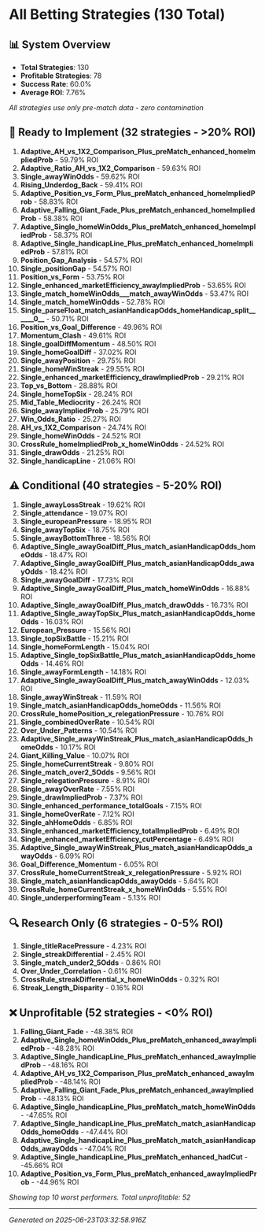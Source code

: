 # All Betting Strategies (130 Total)

## 📊 System Overview

- **Total Strategies**: 130
- **Profitable Strategies**: 78
- **Success Rate**: 60.0%
- **Average ROI**: 7.76%

*All strategies use only pre-match data - zero contamination*

## 🚀 Ready to Implement (32 strategies - >20% ROI)

1. **Adaptive_AH_vs_1X2_Comparison_Plus_preMatch_enhanced_homeImpliedProb** - 59.79% ROI
2. **Adaptive_Ratio_AH_vs_1X2_Comparison** - 59.63% ROI
3. **Single_awayWinOdds** - 59.62% ROI
4. **Rising_Underdog_Back** - 59.41% ROI
5. **Adaptive_Position_vs_Form_Plus_preMatch_enhanced_homeImpliedProb** - 58.83% ROI
6. **Adaptive_Falling_Giant_Fade_Plus_preMatch_enhanced_homeImpliedProb** - 58.38% ROI
7. **Adaptive_Single_homeWinOdds_Plus_preMatch_enhanced_homeImpliedProb** - 58.37% ROI
8. **Adaptive_Single_handicapLine_Plus_preMatch_enhanced_homeImpliedProb** - 57.81% ROI
9. **Position_Gap_Analysis** - 54.57% ROI
10. **Single_positionGap** - 54.57% ROI
11. **Position_vs_Form** - 53.75% ROI
12. **Single_enhanced_marketEfficiency_awayImpliedProb** - 53.65% ROI
13. **Single_match_homeWinOdds___match_awayWinOdds** - 53.47% ROI
14. **Single_match_homeWinOdds** - 52.78% ROI
15. **Single_parseFloat_match_asianHandicapOdds_homeHandicap_split______0__** - 50.71% ROI
16. **Position_vs_Goal_Difference** - 49.96% ROI
17. **Momentum_Clash** - 49.61% ROI
18. **Single_goalDiffMomentum** - 48.50% ROI
19. **Single_homeGoalDiff** - 37.02% ROI
20. **Single_awayPosition** - 29.75% ROI
21. **Single_homeWinStreak** - 29.55% ROI
22. **Single_enhanced_marketEfficiency_drawImpliedProb** - 29.21% ROI
23. **Top_vs_Bottom** - 28.88% ROI
24. **Single_homeTopSix** - 28.24% ROI
25. **Mid_Table_Mediocrity** - 26.24% ROI
26. **Single_awayImpliedProb** - 25.79% ROI
27. **Win_Odds_Ratio** - 25.27% ROI
28. **AH_vs_1X2_Comparison** - 24.74% ROI
29. **Single_homeWinOdds** - 24.52% ROI
30. **CrossRule_homeImpliedProb_x_homeWinOdds** - 24.52% ROI
31. **Single_drawOdds** - 21.25% ROI
32. **Single_handicapLine** - 21.06% ROI

## ⚠️ Conditional (40 strategies - 5-20% ROI)

1. **Single_awayLossStreak** - 19.62% ROI
2. **Single_attendance** - 19.07% ROI
3. **Single_europeanPressure** - 18.95% ROI
4. **Single_awayTopSix** - 18.75% ROI
5. **Single_awayBottomThree** - 18.56% ROI
6. **Adaptive_Single_awayGoalDiff_Plus_match_asianHandicapOdds_homeOdds** - 18.47% ROI
7. **Adaptive_Single_awayGoalDiff_Plus_match_asianHandicapOdds_awayOdds** - 18.42% ROI
8. **Single_awayGoalDiff** - 17.73% ROI
9. **Adaptive_Single_awayGoalDiff_Plus_match_homeWinOdds** - 16.88% ROI
10. **Adaptive_Single_awayGoalDiff_Plus_match_drawOdds** - 16.73% ROI
11. **Adaptive_Single_awayTopSix_Plus_match_asianHandicapOdds_homeOdds** - 16.03% ROI
12. **European_Pressure** - 15.56% ROI
13. **Single_topSixBattle** - 15.21% ROI
14. **Single_homeFormLength** - 15.04% ROI
15. **Adaptive_Single_topSixBattle_Plus_match_asianHandicapOdds_homeOdds** - 14.46% ROI
16. **Single_awayFormLength** - 14.18% ROI
17. **Adaptive_Single_awayGoalDiff_Plus_match_awayWinOdds** - 12.03% ROI
18. **Single_awayWinStreak** - 11.59% ROI
19. **Single_match_asianHandicapOdds_homeOdds** - 11.56% ROI
20. **CrossRule_homePosition_x_relegationPressure** - 10.76% ROI
21. **Single_combinedOverRate** - 10.54% ROI
22. **Over_Under_Patterns** - 10.54% ROI
23. **Adaptive_Single_awayWinStreak_Plus_match_asianHandicapOdds_homeOdds** - 10.17% ROI
24. **Giant_Killing_Value** - 10.07% ROI
25. **Single_homeCurrentStreak** - 9.80% ROI
26. **Single_match_over2_5Odds** - 9.56% ROI
27. **Single_relegationPressure** - 8.91% ROI
28. **Single_awayOverRate** - 7.55% ROI
29. **Single_drawImpliedProb** - 7.37% ROI
30. **Single_enhanced_performance_totalGoals** - 7.15% ROI
31. **Single_homeOverRate** - 7.12% ROI
32. **Single_ahHomeOdds** - 6.85% ROI
33. **Single_enhanced_marketEfficiency_totalImpliedProb** - 6.49% ROI
34. **Single_enhanced_marketEfficiency_cutPercentage** - 6.49% ROI
35. **Adaptive_Single_awayWinStreak_Plus_match_asianHandicapOdds_awayOdds** - 6.09% ROI
36. **Goal_Difference_Momentum** - 6.05% ROI
37. **CrossRule_homeCurrentStreak_x_relegationPressure** - 5.92% ROI
38. **Single_match_asianHandicapOdds_awayOdds** - 5.64% ROI
39. **CrossRule_homeCurrentStreak_x_homeWinOdds** - 5.55% ROI
40. **Single_underperformingTeam** - 5.13% ROI

## 🔍 Research Only (6 strategies - 0-5% ROI)

1. **Single_titleRacePressure** - 4.23% ROI
2. **Single_streakDifferential** - 2.45% ROI
3. **Single_match_under2_5Odds** - 0.86% ROI
4. **Over_Under_Correlation** - 0.61% ROI
5. **CrossRule_streakDifferential_x_homeWinOdds** - 0.32% ROI
6. **Streak_Length_Disparity** - 0.16% ROI

## ❌ Unprofitable (52 strategies - <0% ROI)

1. **Falling_Giant_Fade** - -48.38% ROI
2. **Adaptive_Single_homeWinOdds_Plus_preMatch_enhanced_awayImpliedProb** - -48.28% ROI
3. **Adaptive_Single_handicapLine_Plus_preMatch_enhanced_awayImpliedProb** - -48.16% ROI
4. **Adaptive_AH_vs_1X2_Comparison_Plus_preMatch_enhanced_awayImpliedProb** - -48.14% ROI
5. **Adaptive_Falling_Giant_Fade_Plus_preMatch_enhanced_awayImpliedProb** - -48.13% ROI
6. **Adaptive_Single_handicapLine_Plus_preMatch_match_homeWinOdds** - -47.65% ROI
7. **Adaptive_Single_handicapLine_Plus_preMatch_match_asianHandicapOdds_homeOdds** - -47.44% ROI
8. **Adaptive_Single_handicapLine_Plus_preMatch_match_asianHandicapOdds_awayOdds** - -47.04% ROI
9. **Adaptive_Single_handicapLine_Plus_preMatch_enhanced_hadCut** - -45.66% ROI
10. **Adaptive_Position_vs_Form_Plus_preMatch_enhanced_awayImpliedProb** - -44.96% ROI

*Showing top 10 worst performers. Total unprofitable: 52*

---

*Generated on 2025-06-23T03:32:58.916Z*
